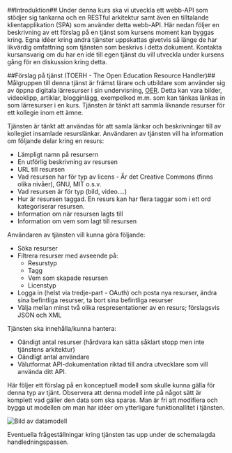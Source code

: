 ##Introduktion##
Under denna kurs ska vi utveckla ett webb-API som stödjer sig tankarna och en RESTful arkitektur samt även en tilltalande klientapplikation (SPA) som använder detta webb-API. Här nedan följer en beskrivning av ett förslag på en tjänst som kursens moment kan byggas kring. Egna idéer kring andra tjänster uppskattas givetvis så länge de har likvärdig omfattning som tjänsten som beskrivs i detta dokument. Kontakta kursansvarig om du har en idé till egen tjänst du vill utveckla under kursens gång för en diskussion kring detta.

##Förslag på tjänst (TOERH - The Open Education Resource Handler)##
Målgruppen till denna tjänst är främst lärare och utbildare som använder sig av öppna digitala lärresurser i sin undervisning, [OER](http://en.wikipedia.org/wiki/Open_educational_resources). Detta kan vara bilder, videoklipp, artiklar, blogginlägg, exempelkod m.m. som kan tänkas länkas in som lärresurser i en kurs. Tjänsten är tänkt att sammla liknande resurser för ett kollegie inom ett ämne.

Tjänsten är tänkt att användas för att samla länkar och beskrivningar till av kollegiet insamlade resurslänkar. Användaren av tjänsten vill ha information om följande delar kring en resurs:

* Lämpligt namn på resursern
* En utförlig beskrivning av resursen
* URL till resursen
* Vad resursen har för typ av licens - Är det Creative Commons (finns olika nivåer), GNU, MIT o.s.v.
* Vad resursen är för typ (bild, video....)
* Hur är resursen taggad. En resurs kan har flera taggar som i ett ord kategoriserar resursen.
* Information om när resursen lagts till
* Information om vem som lagt till resursen

Användaren av tjänsten vill kunna göra följande:

* Söka resurser
* Filtrera resurser med avseende på:
	* Resurstyp
	* Tagg
	* Vem som skapade resursen
	* Licenstyp
* Logga in (helst via tredje-part - OAuth) och posta nya resurser, ändra sina befintliga resurser, ta bort sina befintliga resurser
* Välja mellan minst två olika respresentationer av en resurs; förslagsvis JSON och XML


Tjänsten ska innehålla/kunna hantera:

* Oändigt antal resurser (hårdvara kan sätta såklart stopp men inte tjänstens arkitektur) 
* Oändligt antal användare
* Välutformat API-dokumentation riktad till andra utvecklare som vill använda ditt API.


Här följer ett förslag på en konceptuell modell som skulle kunna gälla för denna typ av tjänt. Observera att denna modell inte på något sätt är komplett vad gäller den data som ska sparas. Man är fri att modifiera och bygga ut modellen om man har idéer om ytterligare funktionallitet i tjänsten.

![Bild av datamodell](http://www.gliffy.com/go/publish/image/5258567/L.png)

Eventuella frågeställningar kring tjänsten tas upp under de schemalagda handledningspassen.



